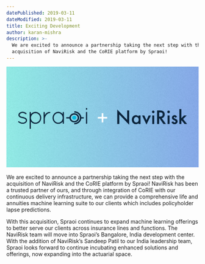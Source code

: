 ```yaml
---
datePublished: 2019-03-11
dateModified: 2019-03-11
title: Exciting Development
author: karan-mishra
description: >-
  We are excited to announce a partnership taking the next step with the
  acquisition of NaviRisk and the CoRIE platform by Spraoi!
---
```


![Spraoi + NaviRisk](banner-1200x628.png)

We are excited to announce a partnership taking the next step with the
acquisition of NaviRisk and the CoRIE platform by Spraoi! NaviRisk has been a
trusted partner of ours, and through integration of CoRIE with our continuous
delivery infrastructure, we can provide a comprehensive life and annuities
machine learning suite to our clients which includes policyholder lapse
predictions.

With this acquisition, Spraoi continues to expand machine learning offerings to
better serve our clients across insurance lines and functions. The NaviRisk team
will move into Spraoi’s Bangalore, India development center. With the addition
of NaviRisk’s Sandeep Patil to our India leadership team, Spraoi looks forward
to continue incubating enhanced solutions and offerings, now expanding into the
actuarial space.
